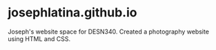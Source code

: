 # josephlatina.github.io
Joseph's website space for DESN340. Created a photography website using HTML and CSS.

